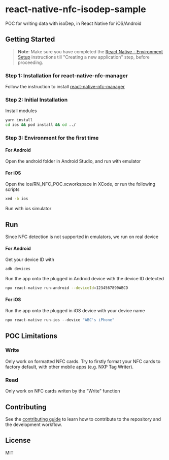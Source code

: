 # react-native-nfc-isodep-sample

POC for writing data with isoDep, in React Native for iOS/Android


## Getting Started

> **Note**: Make sure you have completed the [React Native - Environment Setup](https://reactnative.dev/docs/environment-setup) instructions till "Creating a new application" step, before proceeding.

### Step 1: Installation for react-native-nfc-manager

Follow the instruction to install [react-native-nfc-manager](https://github.com/revtel/react-native-nfc-manager#installation)

### Step 2: Initial Installation

Install modules

```sh
yarn install
cd ios && pod install && cd ../
```

### Step 3: Environment for the first time

#### For Android

Open the android folder in Android Studio, and run with emulator

#### For iOS

Open the ios/RN_NFC_POC.xcworkspace in XCode, or run the following scripts

```bash
xed -b ios
```

Run with ios simulator

## Run

Since NFC detection is not supported in emulators, we run on real device

#### For Android

Get your device ID with

```bash
adb devices
```

Run the app onto the plugged in Android device with the device ID detected

```bash
npx react-native run-android --deviceId=1234567890ABCD
```

#### For iOS

Run the app onto the plugged in iOS device with your device name

```bash
npx react-native run-ios --device "ABC's iPhone"
```

## POC Limitations

### Write

Only work on formatted NFC cards.
Try to firstly format your NFC cards to factory default, with other mobile apps (e.g. NXP Tag Writer).

### Read

Only work on NFC cards writen by the "Write" function

## Contributing

See the [contributing guide](CONTRIBUTING.md) to learn how to contribute to the repository and the development workflow.

## License

MIT
